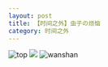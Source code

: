 ```yaml
---
layout: post
title: 【时间之外】虫子の烦恼
category: 时间之外
---
```

![top](http://rbwl8nwm4.hd-bkt.clouddn.com/img/top-220325-2.png)
![](http://rc5p5sl4z.hd-bkt.clouddn.com/img/worry-220512-1.jpeg)
![wanshan](http://rbwl8nwm4.hd-bkt.clouddn.com/img/wanshan.png)
  




